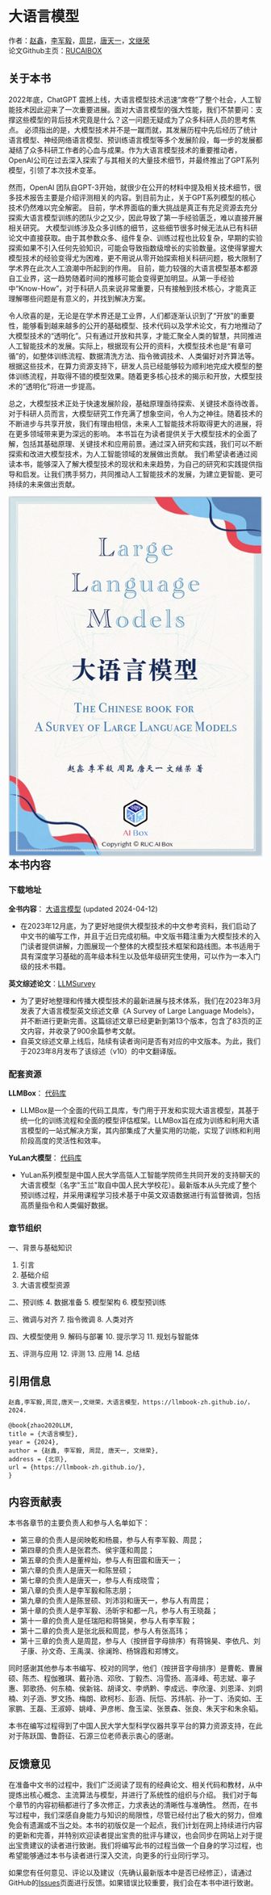 # 大语言模型
作者：[赵鑫](<http://aibox.ruc.edu.cn/>)，[李军毅](<https://lijunyi.tech/>)，[周昆](<https://lancelot39.github.io/>)，[唐天一](<https://steventang1998.github.io/>)，[文继荣](<https://gsai.ruc.edu.cn/jrwen>)  
论文Github主页：[RUCAIBOX](https://github.com/RUCAIBox/LLMSurvey)
## 关于本书

2022年底，ChatGPT 震撼上线，大语言模型技术迅速“席卷”了整个社会，人工智能技术因此迎来了一次重要进展。面对大语言模型的强大性能，我们不禁要问：支撑这些模型的背后技术究竟是什么？这一问题无疑成为了众多科研人员的思考焦点。
必须指出的是，大模型技术并不是一蹴而就，其发展历程中先后经历了统计语言模型、神经网络语言模型、预训练语言模型等多个发展阶段，每一步的发展都凝结了众多科研工作者的心血与成果。作为大语言模型技术的重要推动者，OpenAI公司在过去深入探索了与其相关的大量技术细节，并最终推出了GPT系列模型，引领了本次技术变革。

然而，OpenAI 团队自GPT-3开始，就很少在公开的材料中提及相关技术细节，很多技术报告主要是介绍评测相关的内容。到目前为止，关于GPT系列模型的核心技术仍然难以完全解密。
目前，学术界面临的重大挑战是真正有充足资源去充分探索大语言模型训练的团队少之又少，因此导致了第一手经验匮乏，难以直接开展相关研究。
大模型训练涉及众多训练的细节，这些细节很多时候无法从已有科研论文中直接获取。由于其参数众多、组件复杂、训练过程也比较复杂，早期的实验探索如果不引入任何先验知识，可能会导致指数级增长的实验数量。这使得掌握大模型技术的经验变得尤为困难，更不用说从零开始探索相关科研问题，极大限制了学术界在此次人工浪潮中所起到的作用。
目前，能力较强的大语言模型基本都源自工业界，这一趋势随着时间的推移可能会变得更加明显。从第一手经验中“Know-How”，对于科研人员来说非常重要，只有接触到技术核心，才能真正理解哪些问题是有意义的，并找到解决方案。

令人欣喜的是，无论是在学术界还是工业界，人们都逐渐认识到了“开放”的重要性，能够看到越来越多的公开的基础模型、技术代码以及学术论文，有力地推动了大模型技术的“透明化”。只有通过开放和共享，才能汇聚全人类的智慧，共同推进人工智能技术的发展。实际上，根据现有公开的资料，大模型技术也是“有章可循”的，如整体训练流程、数据清洗方法、指令微调技术、人类偏好对齐算法等。根据这些技术，在算力资源支持下，研发人员已经能够较为顺利地完成大模型的整体训练流程，并取得不错的模型效果。随着更多核心技术的揭示和开放，大模型技术的“透明化”将进一步提高。

总之，大模型技术正处于快速发展阶段，基础原理亟待探索、关键技术亟待改善。对于科研人员而言，大模型研究工作充满了想象空间，令人为之神往。随着技术的不断进步与共享开放，我们有理由相信，未来人工智能技术将取得更大的进展，将在更多领域带来更为深远的影响。
本书旨在为读者提供关于大模型技术的全面了解，包括其基础原理、关键技术和应用前景。通过深入研究和实践，我们可以不断探索和改进大模型技术，为人工智能领域的发展做出贡献。
我们希望读者通过阅读本书，能够深入了解大模型技术的现状和未来趋势，为自己的研究和实践提供指导和启发。让我们携手努力，共同推动人工智能技术的发展，为建立更智能、更可持续的未来做出贡献。


<img style="float: right;margin-left: auto;  margin-right: auto;" src="LLMbook.png">


## 本书内容

### 下载地址
**全书内容**： [大语言模型](xxx.pdf) (updated 2024-04-12)  
- 在2023年12月底，为了更好地提供大模型技术的中文参考资料，我们启动了中文书的编写工作，并且于近日完成初稿。中文版书籍注重为大模型技术的入门读者提供讲解，力图展现一个整体的大模型技术框架和路线图。本书适用于具有深度学习基础的高年级本科生以及低年级研究生使用，可以作为一本入门级的技术书籍。

**英文综述论文**：[LLMSurvey](https://arxiv.org/abs/2303.18223)
- 为了更好地整理和传播大模型技术的最新进展与技术体系，我们在2023年3月发表了大语言模型英文综述文章《A Survey of Large Language Models》，并不断进行更新完善。这篇综述文章已经更新到第13个版本，包含了83页的正文内容，并收录了900余篇参考文献。
- 自英文综述文章上线后，陆续有读者询问是否有对应的中文版本。为此，我们于2023年8月发布了该综述（v10）的中文翻译版。
### 配套资源
**LLMBox**： [代码库](https://github.com/RUCAIBox/LLMBox)  
- LLMBox是一个全面的代码工具库，专门用于开发和实现大语言模型，其基于统一化的训练流程和全面的模型评估框架。LLMBox旨在成为训练和利用大语言模型的一站式解决方案，其内部集成了大量实用的功能，实现了训练和利用阶段高度的灵活性和效率。

**YuLan大模型**： [代码库](https://github.com/RUC-GSAI/YuLan-Chat)  
- YuLan系列模型是中国人民大学高瓴人工智能学院师生共同开发的支持聊天的大语言模型（名字"玉兰"取自中国人民大学校花）。最新版本从头完成了整个预训练过程，并采用课程学习技术基于中英文双语数据进行有监督微调，包括高质量指令和人类偏好数据。

### 章节组织
一、背景与基础知识
1. 引言
2. 基础介绍
3. 大语言模型资源

二、预训练 
4. 数据准备
5. 模型架构
6. 模型预训练

三、微调与对齐
7. 指令微调
8. 人类对齐

四、大模型使用
9. 解码与部署
10. 提示学习
11. 规划与智能体

五、评测与应用
12. 评测
13. 应用
14. 总结


## 引用信息

```
赵鑫,李军毅,周昆,唐天一,文继荣，大语言模型，https://llmbook-zh.github.io/，2024.
```



```
@book{zhao2020LLM,
title = {大语言模型},
year = {2024},
author = {赵鑫, 李军毅, 周昆, 唐天一, 文继荣},
address = {北京},
url = {https://llmbook-zh.github.io/},
}
```

## 内容贡献表

本书各章节的主要负责人和参与人名单如下：

- 第三章的负责人是闵映乾和杨晨，参与人有李军毅、周昆； 
- 第四章的负责人是张君杰、侯宇蓬和周昆； 
- 第五章的负责人是董梓灿，参与人有田震和唐天一；
- 第六章的负责人是唐天一和陈昱硕；
- 第七章的负责人是唐天一，参与人有成晓雪；
- 第八章的负责人是李军毅和陈志朋；
- 第九章的负责人是陈昱硕、刘沛羽和唐天一，参与人有周昆；
- 第十章的负责人是李军毅、汤昕宇和都一凡，参与人有王晓磊；
- 第十一章的负责人是任瑞阳和蒋锦昊，参与人有李军毅；
- 第十二章的负责人是张北辰和周昆，参与人有张高玮；
- 第十三章的负责人是周昆，参与人（按拼音字母排序）有蒋锦昊、李依凡、刘子康、孙文奇、王禹淏、徐澜玲、杨锦霞和郑博文。

同时感谢其他参与本书编写、校对的同学，他们（按拼音字母排序）是曹乾、曹展硕、陈杰、程伽雅琪、戴孙浩、邓欣、丁毅杰、冯雪扬、高泽峰、苟志斌、辜子惠、郭歌扬、何东楠、侯新铭、胡译文、李炳黔、李成远、李欣潼、刘恩泽、刘炯楠、刘子涵、罗文扬、梅朗、欧柯杉、彭涵、阮恺、苏炜航、孙一丁、汤奕如、王家鹏、王磊、王淑婷、姚峰、尹彦彬、詹玉梁、张景森、张良、朱天宇和朱余韬。

本书在编写过程得到了中国人民大学大型科学仪器共享平台的算力资源支持，在此对于陈跃国、鲁蔚征、石源三位老师表示衷心的感谢。


## 反馈意见
在准备中文书的过程中，我们广泛阅读了现有的经典论文、相关代码和教材，从中提炼出核心概念、主流算法与模型，并进行了系统性的组织与介绍。
我们对于每个章节的内容初稿都进行了多次修正，力求表达的清晰性与准确性。
然而，在书写过程中，我们深感自身能力与知识的局限性，尽管已经付出了极大的努力，但难免会有遗漏或不当之处。本书的初版仅是一个起点，我们计划在网上持续进行内容的更新和完善，并特别欢迎读者提出宝贵的批评与建议，也会同步在网站上对于提出宝贵建议的读者进行致谢。我们将编写此书的过程当做一个自身的学习过程，也希望能够通过本书与读者进行深入交流，向更多的行业同行学习。

如果您有任何意见、评论以及建议（先确认最新版本中是否已经修正），请通过GitHub的[Issues](https://github.com/LLMBook-zh/LLMBook-zh.github.io/issues)页面进行反馈。如果错误比较重要，我们会在本书中进行致谢。
